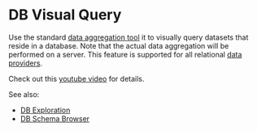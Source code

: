<!-- TITLE: DB Visual Query -->
<!-- SUBTITLE: -->

# DB Visual Query

Use the standard [data aggregation tool](../dialogs/aggregate-rows.md) it to visually query 
datasets that reside in a database. Note that the actual data aggregation will be performed
on a server. This feature is supported for all relational [data providers](../entities/data-source.md).

Check out this [youtube video](https://youtu.be/YJmSvh3_uCM?t=299) for details.

See also:
* [DB Exploration](db-exploration.md)
* [DB Schema Browser](db-exploration.md#schema-browser)
